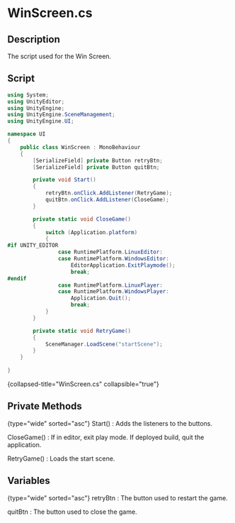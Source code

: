 # WinScreen.cs
<show-structure depth="2" />

## Description
The script used for the Win Screen.

## Script
```C#
using System;
using UnityEditor;
using UnityEngine;
using UnityEngine.SceneManagement;
using UnityEngine.UI;

namespace UI
{
    public class WinScreen : MonoBehaviour
    {
        [SerializeField] private Button retryBtn;
        [SerializeField] private Button quitBtn;

        private void Start()
        {
            retryBtn.onClick.AddListener(RetryGame);
            quitBtn.onClick.AddListener(CloseGame);
        }

        private static void CloseGame()
        {
            switch (Application.platform)
            {
#if UNITY_EDITOR
                case RuntimePlatform.LinuxEditor:
                case RuntimePlatform.WindowsEditor:
                    EditorApplication.ExitPlaymode();
                    break;
#endif
                case RuntimePlatform.LinuxPlayer:
                case RuntimePlatform.WindowsPlayer:
                    Application.Quit();
                    break;
            }
        }

        private static void RetryGame()
        {
            SceneManager.LoadScene("startScene");
        }
    }
    
}
```
{collapsed-title="WinScreen.cs" collapsible="true"}

## Private Methods
{type="wide" sorted="asc"}
Start()
: Adds the listeners to the buttons.

CloseGame()
: If in editor, exit play mode.
If deployed build, quit the application.

RetryGame()
: Loads the start scene.

## Variables
{type="wide" sorted="asc"}
retryBtn
: The button used to restart the game.

quitBtn
: The button used to close the game.
